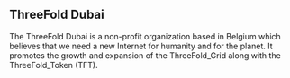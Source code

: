 ## ThreeFold Dubai

The ThreeFold Dubai is a non-profit organization based in Belgium which believes that we need a new Internet for humanity and for the planet. It promotes the growth and expansion of the ThreeFold_Grid along with the ThreeFold_Token (TFT).
